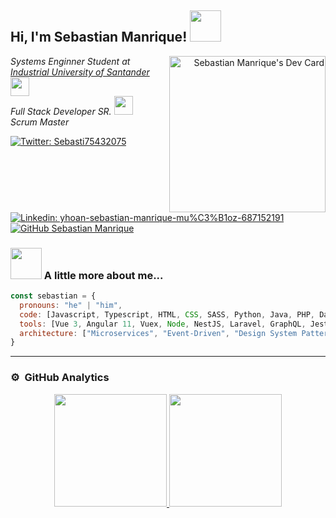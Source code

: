 <h2> Hi, I'm Sebastian Manrique! <img src="https://media.giphy.com/media/mGcNjsfWAjY5AEZNw6/giphy.gif" width="50"></h2>
<!-- <img align='right' src="https://media.giphy.com/media/3oKIPnAiaMCws8nOsE/giphy.gif" width="250" height="350"> -->
<!-- <a align="right" href="https://app.daily.dev/inmortalregis"><img align='right' src="https://api.daily.dev/devcards/569d59657bcd4472865427ece8c1e8fe.png?r=ual" width="250" alt="Sebastian Manrique's Dev Card"/></a> -->
<a align="right" href="https://app.daily.dev/inmortalregis"><img align="right" src="https://api.daily.dev/devcards/v2/rLKCoNUrS.png?r=gmm" width="250" alt="Sebastian Manrique's Dev Card"/></a>

<p><em>Systems Enginner Student at <a href="https://www.uis.edu.co">Industrial University of Santander</a><img src="https://media.giphy.com/media/fYSnHlufseco8Fh93Z/giphy.gif" width="30">
  </br>
<!--   Full Stack Developer at <a href="https://dafiti.com.co">Dafiti</a> -->
  Full Stack Developer SR.
<img src="https://media.giphy.com/media/WUlplcMpOCEmTGBtBW/giphy.gif" width="30"> 
   </br>
  Scrum Master
</em>
</p>

[![Twitter: Sebasti75432075](https://img.shields.io/twitter/follow/Sebasti75432075?style=social)](https://twitter.com/Sebasti75432075)
[![Linkedin: yhoan-sebastian-manrique-mu%C3%B1oz-687152191](https://img.shields.io/badge/-sebastianmanrique-blue?style=flat-square&logo=Linkedin&logoColor=white&link=https://www.linkedin.com/in/sebastian-manrique/)](https://www.linkedin.com/in/sebastian-manrique/)
[![GitHub Sebastian Manrique](https://img.shields.io/github/followers/SManriqueDev?label=follow&style=social)](https://github.com/SManriqueDev)


### <img src="https://media.giphy.com/media/VgCDAzcKvsR6OM0uWg/giphy.gif" width="50"> A little more about me...   

```javascript
const sebastian = {
  pronouns: "he" | "him",
  code: [Javascript, Typescript, HTML, CSS, SASS, Python, Java, PHP, Dart],
  tools: [Vue 3, Angular 11, Vuex, Node, NestJS, Laravel, GraphQL, Jest, Ionic, Docker, NuxtJS, Ionic, GreensockJS, AWS Services, Flutter, RabbitMQ, Redis, Vuetify, Bootstrap, TailwindCSS, Storybook, GitHub Actions, Git, Jira, Firebase, Arduino, Lighthouse Framework, Strapi, Gatsby, Selenium, Scrum],
  architecture: ["Microservices", "Event-Driven", "Design System Pattern", "Backend For FrontEnd", "Bloc", "Scope Model", "Getx", "Repository Pattern"],
}
```
---


### ⚙️ &nbsp;GitHub Analytics

<p align="center">
<a href="https://github.com/SManriqueDev">
  <img height="180em" src="https://github-readme-stats-eight-theta.vercel.app/api?username=SManriqueDev&show_icons=true&theme=algolia&include_all_commits=true&count_private=true"/>
  <img height="180em" src="https://github-readme-stats-eight-theta.vercel.app/api/top-langs/?username=SManriqueDev&layout=compact&langs_count=8&theme=algolia"/>
</a>
</p>




